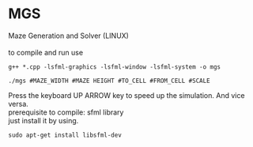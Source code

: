 # MGS
Maze Generation and Solver (LINUX)
<br>
</br>
to compile and run use
```
g++ *.cpp -lsfml-graphics -lsfml-window -lsfml-system -o mgs

```
```
./mgs #MAZE_WIDTH #MAZE HEIGHT #TO_CELL #FROM_CELL #SCALE
```
Press the keyboard UP ARROW key to speed up the simulation. And vice versa.
</br>
prerequisite to compile: sfml library <br>
just install it by using.
</br>
```
sudo apt-get install libsfml-dev
```

